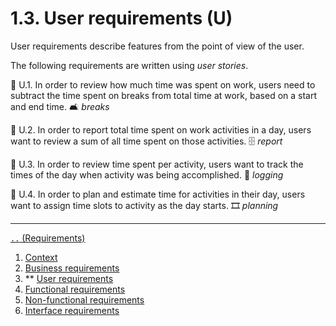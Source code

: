 # 1.3. User requirements (U)

User requirements describe features from the point of view of the user.

The following requirements are written using *user stories*.

📖 U.1.
In order to review how much time was spent on work,
users need to subtract the time spent on breaks from total time at work,
based on a start and end time.
🛋 *breaks*

📖 U.2.
In order to report total time spent on work activities in a day,
users want to review a sum of all time spent on those activities.
🗄 *report*

📖 U.3.
In order to review time spent per activity,
users want to track the times of the day when activity was being accomplished.
📝 *logging*

📖 U.4.
In order to plan and estimate time for activities in their day,
users want to assign time slots to activity as the day starts.
🎞 *planning*

---

[`..` (Requirements)](./01-00-requirements.md)

1. [Context](./01-01-req-context.md)
1. [Business requirements](./01-02-req-business.md)
1. ** [User requirements](./01-03-req-user.md)
1. [Functional requirements](./01-04-req-functional.md)
1. [Non-functional requirements](./01-05-req-non-functional.md)
1. [Interface requirements](./01-06-req-interface.md)
